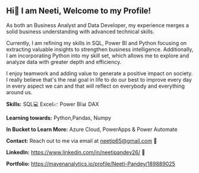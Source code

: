 ## Hi👋 I am Neeti,  Welcome to my Profile!

As both an Business Analyst and Data Developer, my experience merges a solid business understanding with advanced technical skills.

Currently, I am refining my skills in SQL, Power BI and Python focusing on extracting valuable insights to strengthen business intelligence. Additionally, I am incorporating Python into my skill set, which allows me to explore and analyze data with greater depth and efficiency.

I enjoy teamwork and adding value to generate a positive impact on society. I really believe that's the real goal in life to do our best to improve every day in every aspect we can and that will reflect on everybody and everything around us.

**Skills:**  SQL💻 Excel📈 Power BI📊 DAX 

**Learning towards:** Python,Pandas, Numpy

**In Bucket to Learn More:** Azure Cloud, PowerApps & Power Automate

**Contact:** Reach out to me via email at neetip65@gmail.com 📧

**LinkedIn:** https://www.linkedin.com/in/neetipandey26/ 🔗

**Portfolio:** https://mavenanalytics.io/profile/Neeti-Pandey/189889025
